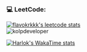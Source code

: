 ### 💻 LeetCode:
<div align="start">
    <a href="https://leetcode.com/u/flavokrkkk/" target="_blank">
        <img src="https://leetcard.jacoblin.cool/flavokrkkk?theme=dark" alt="flavokrkkk's leetcode stats">
    </a>
</div>



<img src="https://github-readme-stats.vercel.app/api?username=kolpdeveloper&show_icons=true&locale=en&theme=onedark" alt="kolpdeveloper" />

[![Harlok's WakaTime stats](https://github-readme-stats.vercel.app/api/wakatime?username=kolp&show_icons=true&theme=tokyonight&count_private=true&layout=compact)](https://github.com/anuraghazra/github-readme-stats)
